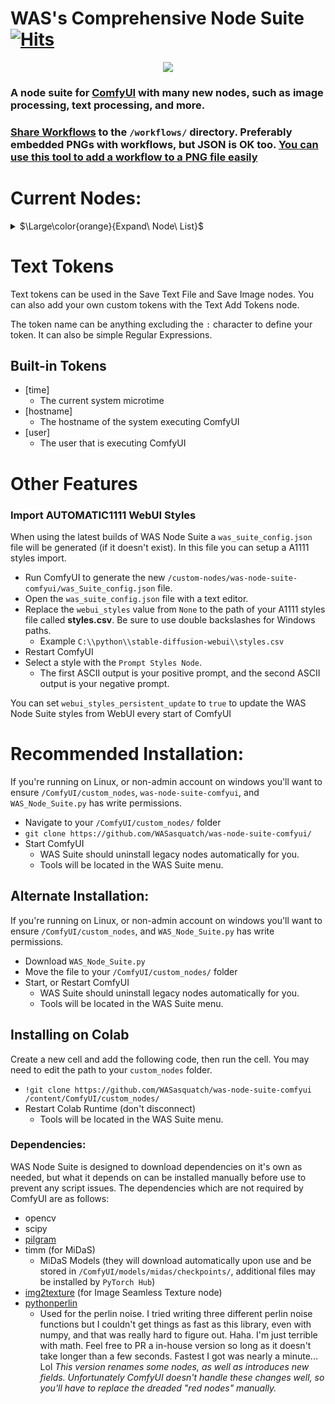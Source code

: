 # WAS's Comprehensive Node Suite [![Hits](https://hits.seeyoufarm.com/api/count/incr/badge.svg?url=https%3A%2F%2Fgithub.com%2FWASasquatch%2Fwas-node-suite-comfyui&count_bg=%233D9CC8&title_bg=%23555555&icon=&icon_color=%23E7E7E7&title=hits&edge_flat=false)](https://hits.seeyoufarm.com)

<p align="center">
    <img src="https://user-images.githubusercontent.com/1151589/228982359-4a6215cc-3ca9-4c24-8a7b-d229d7bce277.png">
</p>

### A node suite for [ComfyUI](https://github.com/comfyanonymous/ComfyUI) with many new nodes, such as image processing, text processing, and more. 

### [Share Workflows](/workflows/README.md) to the `/workflows/` directory. Preferably embedded PNGs with workflows, but JSON is OK too. [You can use this tool to add a workflow to a PNG file easily](https://colab.research.google.com/drive/1hQMjNUdhMQ3rw1Wcm3_umvmOMeS_K4s8?usp=sharing)


# Current Nodes:

<details>
	<summary>$\Large\color{orange}{Expand\ Node\ List}$</summary>

	 - CLIPTextEncode (NSP): Parse Noodle Soup Prompts
	 - Constant Number
	 - Debug to Console (Debug pretty much anything to the console window)
	 - Image Analyze
	   - Black White Levels
	   - RGB Levels
		 - Depends on `matplotlib`, will attempt to install on first run
	 - Image Blank: Create a blank image in any color
	 - Image Blend by Mask: Blend two images by a mask
	 - Image Blend: Blend two images by opacity
	 - Image Blending Mode: Blend two images by various blending modes
	 - Image Bloom Filter: Apply a high-pass based bloom filter
	 - Image Canny Filter: Apply a canny filter to a image
	 - Image Chromatic Aberration: Apply chromatic aberration lens effect to a image like in sci-fi films, movie theaters, and video games
	 - Image Color Palette
	   - Generate a color palette based on the input image. 
		 - Depends on `scikit-learn`, will attempt to install on first run. 
	   - Supports color range of 8-256
	   - Utilizes font in `./res/` unless unavailable, then it will utilize internal better then nothing font. 
	 - Image Edge Detection Filter: Detect edges in a image
	 - Image Film Grain: Apply film grain to a image
	 - Image Filter Adjustments: Apply various image adjustments to a image
	 - Image Flip: Flip a image horizontal, or vertical
	 - Image Gradient Map: Apply a gradient map to a image
	 - Image Generate Gradient: Generate a gradient map with desired stops and colors
	 - Image High Pass Filter: Apply a high frequency pass to the image returning the details
	 - Image Levels Adjustment: Adjust the levels of a image
	 - Image Load: Load a *image* from any path on the system, or a url starting with `http`
	 - Image Median Filter: Apply a median filter to a image, such as to smooth out details in surfaces
	 - Image Mix RGB Channels: Mix together RGB channels into a single iamge
	 - Image Monitor Effects Filter: Apply various monitor effects to a image
	   - Digital Distortion
		 - A digital breakup distortion effect
	   - Signal Distortion
		 - A analog signal distortion effect on vertical bands like a CRT monitor
	   - TV Distortion
		 - A TV scanline and bleed distortion effect
	 - Image Nova Filter: A image that uses a sinus frequency to break apart a image into RGB frequencies
	 - Image Perlin Noise Filter
	   - Create perlin noise with [pythonperlin](https://pypi.org/project/pythonperlin/) module. Trust me, better then my implementations that took minutes... 
	 - Image Remove Background (Alpha): Remove the background from a image by threshold and tolerance. 
	 - Image Remove Color: Remove a color from a image and replace it with another
	 - Image Resize
	 - Image Rotate: Rotate an image
	 - Image Save: A save image node with format support and path support. (Bug: Doesn't display image
	 - Image Seamless Texture: Create a seamless texture out of a image with optional tiling
	 - Image Select Channel: Select a single channel of an RGB image
	 - Image Select Color: Return the select image only on a black canvas
	 - Image Style Filter: Style a image with Pilgram instragram-like filters
	   - Depends on `pilgram` module
	 - Image Threshold: Return the desired threshold range of a image
	 - Image Transpose
	 - Image fDOF Filter: Apply a fake depth of field effect to an image
	 - Image to Latent Mask: Convert a image into a latent mask
	 - Image Voronoi Noise Filter
	   - A custom implementation of the worley voronoi noise diagram
	 - Input Switch  (Disable until `*` wildcard fix)
	 - KSampler (WAS): A sampler that accepts a seed as a node inpu
	 - Load Text File
	 - Load Batch Images
	   - Increment images in a folder, or fetch a single image out of a batch.
	   - Will reset it's place if the path, or pattern is changed.
	   - pattern is a glob that allows you to do things like `**/*` to get all files in the directory and subdirectory
		 or things like `*.jpg` to select only JPEG images in the directory specified. 
	 - Latent Noise Injection: Inject latent noise into a latent image
	 - Latent Upscale by Factor: Upscale a latent image by a facto
	 - MiDaS Depth Approximation: Produce a depth approximation of a single image input
	 - MiDaS Mask Image: Mask a input image using MiDaS with a desired color
	 - Number Operation
	 - Number to Seed
	 - Number to Float
	 - Number to Int
	 - Number to String
	 - Number to Text
	 - Random Number
	 - Save Text File: Save a text string to a file
	 - Seed: Return a seed
	 - Tensor Batch to Image: Select a single image out of a latent batch for post processing with filters
	 - Text Add Tokens: Add custom tokens to parse in filenames or other text.
	 - Text Concatenate: Merge two strings
	 - Text Find and Replace: Find and replace a substring in a string
	 - Text Multiline: Write a multiline text strin
	 - Text Parse Noodle Soup Prompts: Parse NSP in a text input
	 - Text Parse Tokens: Parse custom tokens in text.
	 - Text Random Line: Select a random line from a text input string
	 - Text String: Write a single line text string value
	 - Text to Conditioning: Convert a text string to conditioning.
 
</details>
 
 
# Text Tokens
Text tokens can be used in the Save Text File and Save Image nodes. You can also add your own custom tokens with the Text Add Tokens node.

The token name can be anything excluding the `:` character to define your token. It can also be simple Regular Expressions.

## Built-in Tokens
  - [time]
    - The current system microtime
  - [hostname]
    - The hostname of the system executing ComfyUI
  - [user]
    - The user that is executing ComfyUI
	
# Other Features

### Import AUTOMATIC1111 WebUI Styles
When using the latest builds of WAS Node Suite a `was_suite_config.json` file will be generated (if it doesn't exist). In this file you can setup a A1111 styles import.

  - Run ComfyUI to generate the new `/custom-nodes/was-node-suite-comfyui/was_Suite_config.json` file.
  - Open the `was_suite_config.json` file with a text editor.
  - Replace the `webui_styles` value from `None` to the path of your A1111 styles file called **styles.csv**. Be sure to use double backslashes for Windows paths.
    - Example `C:\\python\\stable-diffusion-webui\\styles.csv`
  - Restart ComfyUI
  - Select a style with the `Prompt Styles Node`. 
    - The first ASCII output is your positive prompt, and the second ASCII output is your negative prompt.
	
You can set `webui_styles_persistent_update` to `true` to update the WAS Node Suite styles from WebUI every start of ComfyUI
  
# Recommended Installation:
If you're running on Linux, or non-admin account on windows you'll want to ensure `/ComfyUI/custom_nodes`, `was-node-suite-comfyui`, and `WAS_Node_Suite.py` has write permissions.

  - Navigate to your `/ComfyUI/custom_nodes/` folder
  - `git clone https://github.com/WASasquatch/was-node-suite-comfyui/`
  - Start ComfyUI
    - WAS Suite should uninstall legacy nodes automatically for you.
    - Tools will be located in the WAS Suite menu.
    
## Alternate Installation:
If you're running on Linux, or non-admin account on windows you'll want to ensure `/ComfyUI/custom_nodes`, and `WAS_Node_Suite.py` has write permissions.

  - Download `WAS_Node_Suite.py`
  - Move the file to your `/ComfyUI/custom_nodes/` folder
  - Start, or Restart ComfyUI
    - WAS Suite should uninstall legacy nodes automatically for you.
    - Tools will be located in the WAS Suite menu.
	
## Installing on Colab
Create a new cell and add the following code, then run the cell. You may need to edit the path to your `custom_nodes` folder. 

  - `!git clone https://github.com/WASasquatch/was-node-suite-comfyui /content/ComfyUI/custom_nodes/`
  - Restart Colab Runtime (don't disconnect)
    - Tools will be located in the WAS Suite menu.

      
### Dependencies:
WAS Node Suite is designed to download dependencies on it's own as needed, but what it depends on can be installed manually before use to prevent any script issues. The dependencies which are not required by ComfyUI are as follows: 
  - opencv
  - scipy
  - [pilgram](https://github.com/akiomik/pilgram)
  - timm (for MiDaS)
    - MiDaS Models (they will download automatically upon use and be stored in `/ComfyUI/models/midas/checkpoints/`, additional files may be installed by `PyTorch Hub`)
  - [img2texture](https://github.com/WASasquatch/img2texture) (for Image Seamless Texture node)
  - [pythonperlin](https://pypi.org/project/pythonperlin/)
    - Used for the perlin noise. I tried writing three different perlin noise functions but I couldn't get things as fast as this library, even with numpy, and that was really hard to figure out. Haha. I'm just terrible with math. Feel free to PR a in-house version so long as it doesn't take longer than a few seconds. Fastest I got was nearly a minute... Lol
*This version renames some nodes, as well as introduces new fields. Unfortunately ComfyUI doesn't handle these changes well, so you'll have to replace the dreaded "red nodes" manually.*
